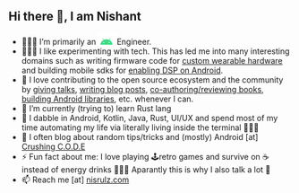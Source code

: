<h2>Hi there 👋, I am Nishant</h2>

- 👨🏻‍💻 I’m primarily an<img src=img/android.png height=20 />Engineer. 
- 👨🏻‍🔬 I like experimenting with tech. This has led me into many interesting domains such as writing firmware code for [custom wearable hardware](https://www.kickstarter.com/projects/352439100/soundbrenner-core-the-4-in-1-smart-music-tool) and building mobile sdks for [enabling DSP on Android](https://www.businesstoday.in/magazine/features/silverpushs-technology-lets-advertisers-reach-the-consumer-on-multiple-devices/story/206815.html). 
- 🤗 I love contributing to the open source ecosystem and the community by [giving talks](https://crushingcode.nisrulz.com/talks/), [writing blog posts](https://crushingcode.nisrulz.com/archive/), [co-authoring/reviewing books](https://crushingcode.nisrulz.com/showcase/books/), [building Android libraries](https://github.com/nisrulz/nisrulz.github.io#open-source-contributions), etc. whenever I can.
- 🌱 I’m currently (trying to) learn Rust lang
- 💬 I dabble in Android, Kotlin, Java, Rust, UI/UX and spend most of my time automating my life via literally living inside the terminal 🤷🏻‍♂️
- 📝 I often blog about random tips/tricks and (mostly) Android [at] [Crushing C.O.D.E](https://crushingcode.nisrulz.com/)
- ⚡️ Fun fact about me: I love playing 🕹retro games and survive on ☕️ instead of energy drinks 🙇🏻‍♂️ Aparantly this is why I also talk a lot 🤔
- 📫 Reach me [at] [nisrulz.com](www.nisrulz.com)

